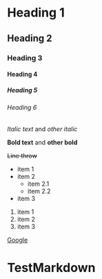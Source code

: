 <!-- Заголовки -->
# Heading 1
## Heading 2
### Heading 3
#### Heading 4
##### Heading 5
###### Heading 6

<!-- Выделения -->
_Italic text_ and *other italic*

__Bold text__ and **other bold**

~~Line throw~~

<!-- Списки -->
* item 1
* item 2
    * item 2.1
    * item 2.2
* item 3

1. item 1
2. item 2
3. item 3

<!-- Ссылки -->
[Google](https://google.com)

# TestMarkdown